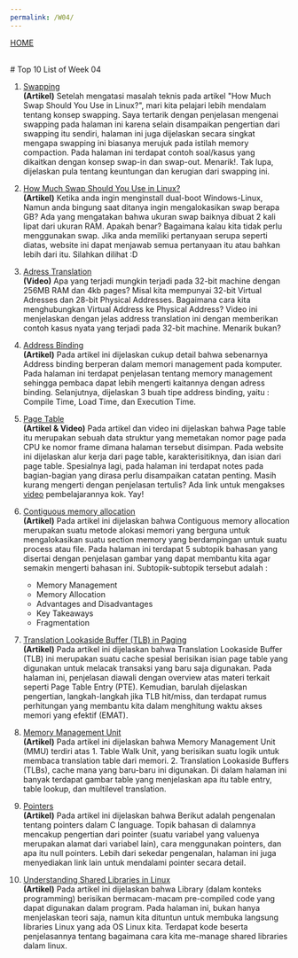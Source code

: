 ```yaml
---
permalink: /W04/
---
```

[HOME](../)

<br>
# Top 10 List of Week 04


1. [Swapping](https://www.javatpoint.com/swapping-in-operating-system)<br>
<b>(Artikel)</b> Setelah mengatasi masalah teknis pada artikel "How Much Swap Should You Use in Linux?", mari kita pelajari lebih mendalam tentang konsep swapping. Saya tertarik dengan penjelasan mengenai swapping pada halaman ini karena selain disampaikan pengertian dari swapping itu sendiri, halaman ini juga dijelaskan secara singkat mengapa swapping ini biasanya merujuk pada istilah memory compaction. Pada halaman ini terdapat contoh soal/kasus yang dikaitkan dengan konsep swap-in dan swap-out. Menarik!. Tak lupa, dijelaskan pula tentang keuntungan dan kerugian dari swapping ini.

2. [How Much Swap Should You Use in Linux?](https://itsfoss.com/swap-size/)<br>
<b>(Artikel)</b> Ketika anda ingin menginstall dual-boot Windows-Linux, Namun anda bingung saat ditanya ingin mengalokasikan swap berapa GB? Ada yang mengatakan bahwa ukuran swap baiknya dibuat 2 kali lipat dari ukuran RAM. Apakah benar? Bagaimana kalau kita tidak perlu menggunakan swap. Jika anda memiliki pertanyaan serupa seperti diatas, website ini dapat menjawab semua pertanyaan itu atau bahkan lebih dari itu. Silahkan dilihat :D

3. [Adress Translation](https://www.youtube.com/watch?v=ZjKS1IbiGDA)<br>
<b>(Video)</b> Apa yang terjadi mungkin terjadi pada 32-bit machine dengan 256MB RAM dan 4kb pages? Misal kita mempunyai 32-bit Virtual Adresses dan 28-bit Physical Addresses. Bagaimana cara kita menghubungkan Virtual Address ke Physical Address? Video ini menjelaskan dengan jelas address translation ini dengan memberikan contoh kasus nyata yang terjadi pada 32-bit machine. Menarik bukan?

4. [Address Binding](https://www.techwalla.com/articles/what-is-address-binding)<br>
<b>(Artikel)</b> Pada artikel ini dijelaskan cukup detail bahwa sebenarnya Address binding berperan dalam memori management pada komputer. Pada halaman ini terdapat penjelasan tentang memory management sehingga pembaca dapat lebih mengerti kaitannya dengan adress binding. Selanjutnya, dijelaskan 3 buah tipe address binding, yaitu : Compile Time, Load Time, dan Execution Time.

5. [Page Table](https://www.gatevidyalay.com/page-table-paging-in-operating-system/)<br>
<b>(Artikel & Video)</b> Pada artikel dan video ini dijelaskan bahwa Page table itu merupakan sebuah data struktur yang memetakan nomor page pada CPU ke nomor frame dimana halaman tersebut disimpan. Pada website ini dijelaskan alur kerja dari page table, karakterisitiknya, dan isian dari page table. Spesialnya lagi, pada halaman ini terdapat notes pada bagian-bagian yang dirasa perlu disampaikan catatan penting. Masih kurang mengerti dengan penjelasan tertulis? Ada link untuk mengakses [video](https://www.youtube.com/watch?v=JyPMJnnkNmQ&feature=youtu.be) pembelajarannya kok. Yay!

6. [Contiguous memory allocation](https://binaryterms.com/contiguous-memory-allocation-in-operating-system.html#KeyTakeaways)<br>
<b>(Artikel)</b> Pada artikel ini dijelaskan bahwa Contiguous memory allocation merupakan suatu metode alokasi memori yang berguna untuk mengalokasikan suatu section memory yang berdampingan untuk suatu process atau file. Pada halaman ini terdapat 5 subtopik bahasan yang disertai dengan penjelasan gambar yang dapat membantu kita agar semakin mengerti bahasan ini. 
Subtopik-subtopik tersebut adalah :
   * Memory Management
   * Memory Allocation
   * Advantages and Disadvantages
   * Key Takeaways
   * Fragmentation

7. [Translation Lookaside Buffer (TLB) in Paging](https://www.geeksforgeeks.org/translation-lookaside-buffer-tlb-in-paging/)<br>
<b>(Artikel)</b> Pada artikel ini dijelaskan bahwa Translation Lookaside Buffer (TLB) ini merupakan suatu cache spesial berisikan isian page table yang digunakan untuk melacak transaksi yang baru saja digunakan. Pada halaman ini, penjelasan diawali dengan overview atas materi terkait seperti Page Table Entry (PTE). Kemudian, barulah dijelaskan pengertian, langkah-langkah jika TLB hit/miss, dan terdapat rumus perhitungan yang membantu kita dalam menghitung waktu akses memori yang efektif (EMAT).

8. [Memory Management Unit](https://developer.arm.com/architectures/learn-the-architecture/memory-management/the-memory-management-unit-mmu)<br>
<b>(Artikel)</b> Pada artikel ini dijelaskan bahwa Memory Management Unit (MMU) terdiri atas 1. Table Walk Unit, yang berisikan suatu logik untuk membaca translation table dari memori. 2. Translation Lookaside Buffers (TLBs), cache mana yang baru-baru ini digunakan.  Di dalam halaman ini banyak terdapat gambar table yang menjelaskan apa itu table entry, table lookup, dan multilevel translation. 

9. [Pointers](https://www.tutorialspoint.com/cprogramming/c_pointers.htm)<br>
<b>(Artikel)</b> Pada artikel ini dijelaskan bahwa Berikut adalah pengenalan tentang pointers dalam C language. Topik bahasan di dalamnya mencakup pengertian dari pointer (suatu variabel yang valuenya merupakan alamat dari variabel lain), cara menggunakan pointers, dan apa itu null pointers. Lebih dari sekedar pengenalan, halaman ini juga menyediakan link lain untuk mendalami pointer secara detail.

10. [Understanding Shared Libraries in Linux](https://www.tecmint.com/understanding-shared-libraries-in-linux/)<br>
<b>(Artikel)</b> Pada artikel ini dijelaskan bahwa Library (dalam konteks programming) berisikan bermacam-macam pre-compiled code yang dapat digunakan dalam program. Pada halaman ini, bukan hanya menjelaskan teori saja, namun kita dituntun untuk membuka langsung libraries Linux yang ada OS Linux kita. Terdapat kode beserta penjelasannya tentang bagaimana cara kita me-manage shared libraries dalam linux.

